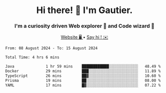 <h1 align="center">Hi there! 👋 I'm Gautier.</h1>
<h3 align="center">I'm a curiosity driven Web explorer 🚀 and Code wizard 🧙</h3>

<p align="center">
  <a href="https://xisabla.github.io/">Website 🖥️ </a> •
  <a href="mailto:xisabla.dev@gmail.com">Say hi ! ✉️</a>
</p>

<!--START_SECTION:waka-->

```txt
From: 08 August 2024 - To: 15 August 2024

Total Time: 4 hrs 6 mins

Java              1 hr 59 mins    ████████████░░░░░░░░░░░░░   48.49 %
Docker            29 mins         ███░░░░░░░░░░░░░░░░░░░░░░   11.89 %
TypeScript        26 mins         ██▓░░░░░░░░░░░░░░░░░░░░░░   10.60 %
Prisma            19 mins         ██░░░░░░░░░░░░░░░░░░░░░░░   08.00 %
YAML              17 mins         █▓░░░░░░░░░░░░░░░░░░░░░░░   07.22 %
```

<!--END_SECTION:waka-->
